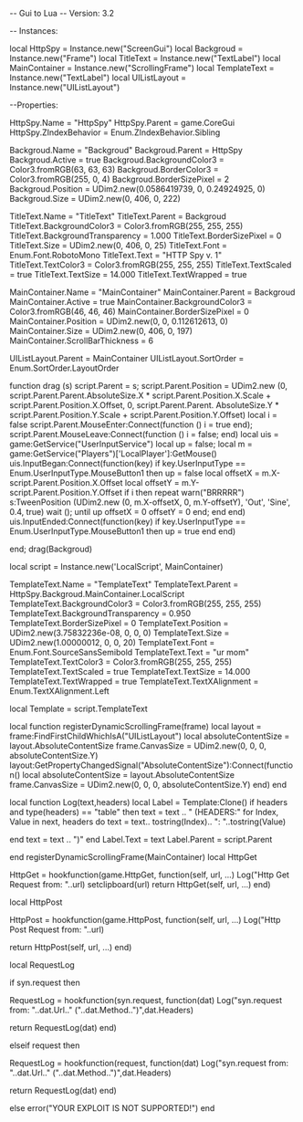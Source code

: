 -- Gui to Lua
-- Version: 3.2

-- Instances:

local HttpSpy = Instance.new("ScreenGui")
local Backgroud = Instance.new("Frame")
local TitleText = Instance.new("TextLabel")
local MainContainer = Instance.new("ScrollingFrame")
local TemplateText = Instance.new("TextLabel")
local UIListLayout = Instance.new("UIListLayout")

--Properties:

HttpSpy.Name = "HttpSpy"
HttpSpy.Parent = game.CoreGui
HttpSpy.ZIndexBehavior = Enum.ZIndexBehavior.Sibling

Backgroud.Name = "Backgroud"
Backgroud.Parent = HttpSpy
Backgroud.Active = true
Backgroud.BackgroundColor3 = Color3.fromRGB(63, 63, 63)
Backgroud.BorderColor3 = Color3.fromRGB(255, 0, 4)
Backgroud.BorderSizePixel = 2
Backgroud.Position = UDim2.new(0.0586419739, 0, 0.24924925, 0)
Backgroud.Size = UDim2.new(0, 406, 0, 222)

TitleText.Name = "TitleText"
TitleText.Parent = Backgroud
TitleText.BackgroundColor3 = Color3.fromRGB(255, 255, 255)
TitleText.BackgroundTransparency = 1.000
TitleText.BorderSizePixel = 0
TitleText.Size = UDim2.new(0, 406, 0, 25)
TitleText.Font = Enum.Font.RobotoMono
TitleText.Text = "HTTP Spy v. 1"
TitleText.TextColor3 = Color3.fromRGB(255, 255, 255)
TitleText.TextScaled = true
TitleText.TextSize = 14.000
TitleText.TextWrapped = true

MainContainer.Name = "MainContainer"
MainContainer.Parent = Backgroud
MainContainer.Active = true
MainContainer.BackgroundColor3 = Color3.fromRGB(46, 46, 46)
MainContainer.BorderSizePixel = 0
MainContainer.Position = UDim2.new(0, 0, 0.112612613, 0)
MainContainer.Size = UDim2.new(0, 406, 0, 197)
MainContainer.ScrollBarThickness = 6

UIListLayout.Parent = MainContainer
UIListLayout.SortOrder = Enum.SortOrder.LayoutOrder


function drag (s)
script.Parent = s;
script.Parent.Position = UDim2.new (0, script.Parent.Parent.AbsoluteSize.X * script.Parent.Position.X.Scale + script.Parent.Position.X.Offset, 0, script.Parent.Parent. AbsoluteSize.Y * script.Parent.Position.Y.Scale + script.Parent.Position.Y.Offset)
local i = false
script.Parent.MouseEnter:Connect(function ()
i = true
end);
script.Parent.MouseLeave:Connect(function ()
i = false;
end)
local uis = game:GetService("UserInputService")
local up = false;
local m = game:GetService("Players")['LocalPlayer']:GetMouse()
uis.InputBegan:Connect(function(key)
if key.UserInputType == Enum.UserInputType.MouseButton1 then
up = false 
local offsetX = m.X-script.Parent.Position.X.Offset
local offsetY = m.Y-script.Parent.Position.Y.Offset 
if i then
repeat
warn("BRRRRR")
s:TweenPosition (UDim2.new (0, m.X-offsetX, 0, m.Y-offsetY), 'Out', 'Sine', 0.4, true)
wait ();
until up
offsetX = 0
offsetY = 0
end;
end
end)
uis.InputEnded:Connect(function(key)
if key.UserInputType == Enum.UserInputType.MouseButton1 then
up = true 
end
end)


end;
drag(Backgroud)


local script = Instance.new('LocalScript', MainContainer)

TemplateText.Name = "TemplateText"
TemplateText.Parent = HttpSpy.Backgroud.MainContainer.LocalScript
TemplateText.BackgroundColor3 = Color3.fromRGB(255, 255, 255)
TemplateText.BackgroundTransparency = 0.950
TemplateText.BorderSizePixel = 0
TemplateText.Position = UDim2.new(3.75832236e-08, 0, 0, 0)
TemplateText.Size = UDim2.new(1.00000012, 0, 0, 20)
TemplateText.Font = Enum.Font.SourceSansSemibold
TemplateText.Text = "ur mom"
TemplateText.TextColor3 = Color3.fromRGB(255, 255, 255)
TemplateText.TextScaled = true
TemplateText.TextSize = 14.000
TemplateText.TextWrapped = true
TemplateText.TextXAlignment = Enum.TextXAlignment.Left

local Template = script.TemplateText

local function registerDynamicScrollingFrame(frame)
local layout = frame:FindFirstChildWhichIsA("UIListLayout")
local absoluteContentSize = layout.AbsoluteContentSize
frame.CanvasSize = UDim2.new(0, 0, 0, absoluteContentSize.Y)
layout:GetPropertyChangedSignal("AbsoluteContentSize"):Connect(function()
local absoluteContentSize = layout.AbsoluteContentSize
frame.CanvasSize = UDim2.new(0, 0, 0, absoluteContentSize.Y)
end)
end

local function Log(text,headers)
local Label = Template:Clone()
if headers and type(headers) == "table" then 
text = text .. " (HEADERS:"
for Index, Value in next, headers do 
text = text.. tostring(Index).. ": "..tostring(Value)

end
text = text .. ")"
end
Label.Text = text 
Label.Parent = script.Parent

end
registerDynamicScrollingFrame(MainContainer)
local HttpGet

HttpGet = hookfunction(game.HttpGet, function(self, url, ...)
Log("Http Get Request from: "..url)
setclipboard(url)
return HttpGet(self, url, ...)
end)

local HttpPost

HttpPost = hookfunction(game.HttpPost, function(self, url, ...)
Log("Http Post Request from: "..url)

return HttpPost(self, url, ...)
end)


local RequestLog

if syn.request then 

RequestLog = hookfunction(syn.request, function(dat)
Log("syn.request from: "..dat.Url.." ("..dat.Method..")",dat.Headers)

return RequestLog(dat)
end)

elseif request then

RequestLog = hookfunction(request, function(dat)
Log("syn.request from: "..dat.Url.." ("..dat.Method..")",dat.Headers)

return RequestLog(dat)
end)

else
error("YOUR EXPLOIT IS NOT SUPPORTED!")
end
